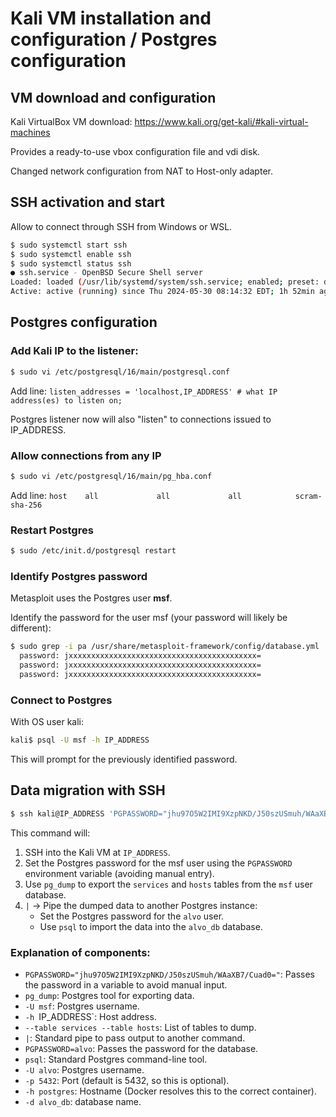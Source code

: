 # Kali VM installation and configuration / Postgres configuration

## VM download and configuration
Kali VirtualBox VM download: https://www.kali.org/get-kali/#kali-virtual-machines

Provides a ready-to-use vbox configuration file and vdi disk.

Changed network configuration from NAT to Host-only adapter.

## SSH activation and start
Allow to connect through SSH from Windows or WSL.

```bash
$ sudo systemctl start ssh
$ sudo systemctl enable ssh
$ sudo systemctl status ssh
● ssh.service - OpenBSD Secure Shell server
Loaded: loaded (/usr/lib/systemd/system/ssh.service; enabled; preset: disabled)
Active: active (running) since Thu 2024-05-30 08:14:32 EDT; 1h 52min ago
```

## Postgres configuration

### Add Kali IP to the listener:

```bash
$ sudo vi /etc/postgresql/16/main/postgresql.conf
```

Add line: `listen_addresses = 'localhost,IP_ADDRESS' # what IP address(es) to listen on;`

Postgres listener now will also "listen" to connections issued to IP_ADDRESS.

### Allow connections from any IP

```bash
$ sudo vi /etc/postgresql/16/main/pg_hba.conf
```
Add line: `host    all             all             all            scram-sha-256`

### Restart Postgres

```bash
$ sudo /etc/init.d/postgresql restart
```

### Identify Postgres password

Metasploit uses the Postgres user **msf**.

Identify the password for the user msf (your password will likely be different):
```bash
$ sudo grep -i pa /usr/share/metasploit-framework/config/database.yml
  password: jxxxxxxxxxxxxxxxxxxxxxxxxxxxxxxxxxxxxxxxxxx=
  password: jxxxxxxxxxxxxxxxxxxxxxxxxxxxxxxxxxxxxxxxxxx=
  password: jxxxxxxxxxxxxxxxxxxxxxxxxxxxxxxxxxxxxxxxxxx=
```

### Connect to Postgres
With OS user kali:
```bash
kali$ psql -U msf -h IP_ADDRESS
```
This will prompt for the previously identified password.

## Data migration with SSH

```bash
$ ssh kali@IP_ADDRESS 'PGPASSWORD="jhu97O5W2IMI9XzpNKD/J50szUSmuh/WAaXB7/Cuad0=" pg_dump -U msf -h IP_ADDRESS --table services --table hosts | PGPASSWORD=alvo psql -U alvo -p 5432 -h postgres -d alvo_db'
```

This command will:

1. SSH into the Kali VM at `IP_ADDRESS`.
2. Set the Postgres password for the msf user using the `PGPASSWORD` environment variable (avoiding manual entry).
3. Use `pg_dump` to export the `services` and `hosts` tables from the `msf` user database.
4. `|` -> Pipe the dumped data to another Postgres instance:
   - Set the Postgres password for the `alvo` user.
   - Use `psql` to import the data into the `alvo_db` database.

### Explanation of components:
- `PGPASSWORD="jhu97O5W2IMI9XzpNKD/J50szUSmuh/WAaXB7/Cuad0="`: Passes the password in a variable to avoid manual input.
- `pg_dump`: Postgres tool for exporting data.
- `-U msf`: Postgres username.
- `-h `IP_ADDRESS`: Host address.
- `--table services --table hosts`: List of tables to dump.
- `|`: Standard pipe to pass output to another command.
- `PGPASSWORD=alvo`: Passes the password for the database.
- `psql`: Standard Postgres command-line tool.
- `-U alvo`: Postgres username.
- `-p 5432`: Port (default is 5432, so this is optional).
- `-h postgres`: Hostname (Docker resolves this to the correct container).
- `-d alvo_db`: database name.





